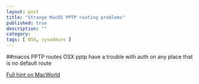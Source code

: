 ```yaml
---
layout: post
title: "Strange MacOS PPTP routing problems"
published: true
description: ""
category: 
tags: [ OSX, sysadmins ]
---
```


##macos PPTP routes
OSX pptp have a trouble with auth on any place that is no default route

[Full hint on MacWorld](http://hints.macworld.com/article.php?story=20060216061850917)

